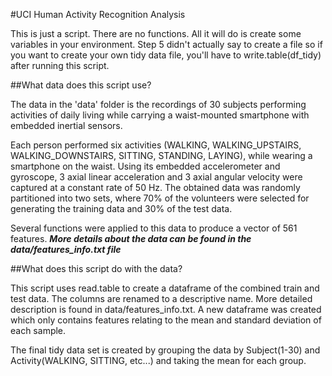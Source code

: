 #UCI Human Activity Recognition Analysis

This is just a script. There are no functions.
All it will do is create some variables in your environment.
Step 5 didn't actually say to create a file so if you want to create
your own tidy data file, you'll have to write.table(df\_tidy) 
after running this script.

##What data does this script use?

The data in the 'data' folder is the recordings of 30 subjects performing activities of daily living while carrying
a waist-mounted smartphone with embedded inertial sensors.

Each person performed six activities (WALKING, WALKING\_UPSTAIRS, WALKING\_DOWNSTAIRS, SITTING, STANDING, LAYING), while wearing a smartphone on the waist. Using its embedded accelerometer and gyroscope, 3 axial linear acceleration and 3 axial angular velocity were captured at a constant rate of 50 Hz. The obtained data was randomly partitioned into two sets, where 70% of the volunteers were selected for generating the training data and 30% of the test data.

Several functions were applied to this data to produce a vector of 561 features.
___More details about the data can be found in the data/features_info.txt file___

##What does this script do with the data?

This script uses read.table to create a dataframe of the combined train and test data. The columns are renamed to
a descriptive name. More detailed description is found in data/features\_info.txt. A new dataframe
was created which only contains features relating to the mean and standard deviation of each sample.

The final tidy data set is created by grouping the data by Subject(1-30) and Activity(WALKING, SITTING, etc...) and taking the mean for each group.

